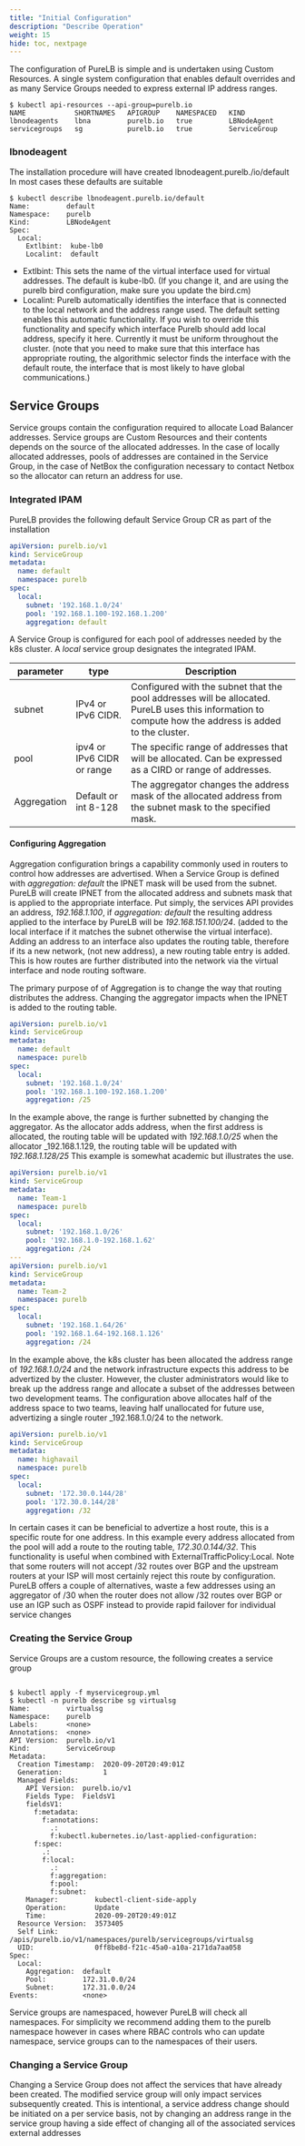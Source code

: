 ```yaml
---
title: "Initial Configuration"
description: "Describe Operation"
weight: 15
hide: toc, nextpage
---
```



The configuration of PureLB is simple and is undertaken using Custom Resources.  A single system configuration that enables default overrides and as many Service Groups needed to express external IP address ranges.

```plaintext
$ kubectl api-resources --api-group=purelb.io
NAME            SHORTNAMES   APIGROUP    NAMESPACED   KIND
lbnodeagents    lbna         purelb.io   true         LBNodeAgent
servicegroups   sg           purelb.io   true         ServiceGroup
```

### lbnodeagent
The installation procedure will have created lbnodeagent.purelb./io/default  In most cases these defaults are suitable

```plaintext
$ kubectl describe lbnodeagent.purelb.io/default 
Name:         default
Namespace:    purelb
Kind:         LBNodeAgent
Spec:
  Local:
    Extlbint:  kube-lb0
    Localint:  default
```
* Extlbint:  This sets the name of the virtual interface used for virtual addresses.  The default is kube-lb0.  (If you change it, and are using the purelb bird configuration, make sure you update the bird.cm)
* Localint: Purelb automatically identifies the interface that is connected to the local network and the address range used.  The default setting enables this automatic functionality.  If you wish to override this functionality and specify which interface Purelb should add local address, specify it here. Currently it must be uniform throughout the cluster.  (note that you need to make sure that this interface has appropriate routing, the algorithmic selector finds the interface with the default route, the interface that is most likely to have global communications.)


## Service Groups
Service groups contain the configuration required to allocate Load Balancer addresses.  Service groups are Custom Resources and their contents depends on the source of the allocated addresses.  In the case of locally allocated addresses, pools of addresses are contained in the Service Group, in the case of NetBox the configuration necessary to contact Netbox so the allocator can return an address for use.


### Integrated IPAM
PureLB provides the following default Service Group CR as part of the installation

```yaml
apiVersion: purelb.io/v1
kind: ServiceGroup
metadata:
  name: default
  namespace: purelb
spec:
  local:
    subnet: '192.168.1.0/24'
    pool: '192.168.1.100-192.168.1.200'
    aggregation: default
```

A Service Group is configured for each pool of addresses needed by the k8s cluster.  A _local_ service group designates the integrated IPAM.


parameter | type | Description
-------|----|---
subnet | IPv4 or IPv6 CIDR.|  Configured with the subnet that the pool addresses will be allocated.  PureLB uses this information to compute how the address is added to the cluster.
pool | ipv4 or IPv6 CIDR or range | The specific range of addresses that will be allocated.  Can be expressed as a CIRD or range of addresses.
Aggregation | Default or int 8-128 | The aggregator changes the address mask of the allocated address from the subnet mask to the specified mask.


#### Configuring Aggregation
Aggregation configuration brings a capability commonly used in routers to control how addresses are advertised.  When a Service Group is defined with _aggregation: default_ the IPNET mask will be used from the subnet. PureLB will create IPNET from the allocated address and subnets mask that is applied to the appropriate interface.  Put simply, the services API provides an address, _192.168.1.100_, if _aggregation: default_ the resulting address applied to the interface by PureLB will be _192.168.151.100/24_. (added to the local interface if it matches the subnet otherwise the virtual interface).  Adding an address to an interface also updates the routing table, therefore if its a new network, (not new address), a new routing table entry is added.  This is how routes are further distributed into the network via the virtual interface and node routing software.

The primary purpose of of Aggregation is to change the way that routing distributes the address.  Changing the aggregator impacts when the IPNET is added to the routing table.  

```yaml
apiVersion: purelb.io/v1
kind: ServiceGroup
metadata:
  name: default
  namespace: purelb
spec:
  local:
    subnet: '192.168.1.0/24'
    pool: '192.168.1.100-192.168.1.200'
    aggregation: /25
```
In the example above, the range is further subnetted by changing the aggregator.  As the allocator adds address, when the first address is allocated, the routing table will be updated with _192.168.1.0/25_ when the allocator _192.168.1.129, the routing table will be updated with _192.168.1.128/25_  This example is somewhat academic but illustrates the use.

```yaml
apiVersion: purelb.io/v1
kind: ServiceGroup
metadata:
  name: Team-1
  namespace: purelb
spec:
  local:
    subnet: '192.168.1.0/26'
    pool: '192.168.1.0-192.168.1.62'
    aggregation: /24
---
apiVersion: purelb.io/v1
kind: ServiceGroup
metadata:
  name: Team-2
  namespace: purelb
spec:
  local:
    subnet: '192.168.1.64/26'
    pool: '192.168.1.64-192.168.1.126'
    aggregation: /24
```
In the example above, the k8s cluster has been allocated the address range of _192.168.1.0/24_ and the network infrastructure expects this address to be advertized by the cluster.  However, the cluster administrators would like to break up the address range and allocate a subset of the addresses between two development teams.  The configuration above allocates half of the address space to two teams, leaving half unallocated for future use, advertizing a single router _192.168.1.0/24 to the network.

```yaml
apiVersion: purelb.io/v1
kind: ServiceGroup
metadata:
  name: highavail
  namespace: purelb
spec:
  local:
    subnet: '172.30.0.144/28'
    pool: '172.30.0.144/28'
    aggregation: /32
```
In certain cases it can be beneficial to advertize a host route, this is a specific route for one address.  In this example every address allocated from the pool will add a route to the routing table, _172.30.0.144/32_.  This functionality is useful when combined with ExternalTrafficPolicy:Local.  Note that some routers will not accept /32 routes over BGP and the upstream routers at your ISP will most certainly reject this route by configuration.  PureLB offers a couple of alternatives, waste a few addresses using an aggregator of /30 when the router does not allow /32 routes over BGP or use an IGP such as OSPF instead to provide rapid failover for individual service changes



### Creating the Service Group
Service Groups are a custom resource, the following creates a service group

```plaintext

$ kubectl apply -f myservicegroup.yml
$ kubectl -n purelb describe sg virtualsg
Name:         virtualsg
Namespace:    purelb
Labels:       <none>
Annotations:  <none>
API Version:  purelb.io/v1
Kind:         ServiceGroup
Metadata:
  Creation Timestamp:  2020-09-20T20:49:01Z
  Generation:          1
  Managed Fields:
    API Version:  purelb.io/v1
    Fields Type:  FieldsV1
    fieldsV1:
      f:metadata:
        f:annotations:
          .:
          f:kubectl.kubernetes.io/last-applied-configuration:
      f:spec:
        .:
        f:local:
          .:
          f:aggregation:
          f:pool:
          f:subnet:
    Manager:         kubectl-client-side-apply
    Operation:       Update
    Time:            2020-09-20T20:49:01Z
  Resource Version:  3573405
  Self Link:         /apis/purelb.io/v1/namespaces/purelb/servicegroups/virtualsg
  UID:               0ff8be8d-f21c-45a0-a10a-2171da7aa058
Spec:
  Local:
    Aggregation:  default
    Pool:         172.31.0.0/24
    Subnet:       172.31.0.0/24
Events:           <none>

```
Service groups are namespaced, however PureLB will check all namespaces.  For simplicity we recommend adding them to the purelb namespace however in cases where RBAC controls who can update namespace, service groups can to the namespaces of their users.


### Changing a Service Group
Changing a Service Group does not affect the services that have already been created.  The modified service group will only impact services subsequently created.  This is intentional, a service address change should be initiated on a per service basis, not by changing an address range in the service group having a side effect of changing all of the associated services external addresses



